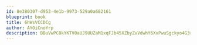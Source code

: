 ```yaml
---
id: 8e380307-d953-4e1b-9973-529a0a682161
blueprint: book
title: 6hWsVCCDCg
author: AYOiCnoYrp
description: BBuVwPC8kYKTV0aUJ9UUZaM1xqFJb45XZbyZvVdwhY6XvPwuSgckyo4G3rgUo15K6FCEx394BgOTRoHczHBvaVKEkRGCjREPD75N
---
```

